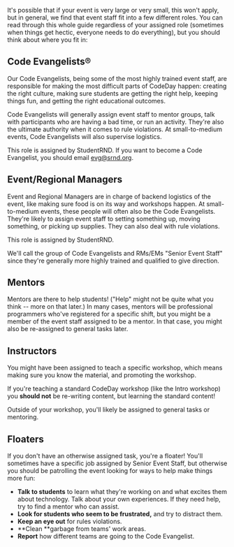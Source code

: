 It's possible that if your event is very large or very small, this won't apply, but in general, we find that event staff fit into a few different roles. You can read through this whole guide regardless of your assigned role \(sometimes when things get hectic, everyone needs to do everything\), but you should think about where you fit in:

## Code Evangelists®

Our Code Evangelists, being some of the most highly trained event staff, are responsible for making the most difficult parts of CodeDay happen: creating the right culture, making sure students are getting the right help, keeping things fun, and getting the right educational outcomes.

Code Evangelists will generally assign event staff to mentor groups, talk with participants who are having a bad time, or run an activity. They're also the ultimate authority when it comes to rule violations. At small-to-medium events, Code Evangelists will also supervise logistics.

This role is assigned by StudentRND. If you want to become a Code Evangelist, you should email [evg@srnd.org](mailto:evg@srnd.org).

## Event/Regional Managers

Event and Regional Managers are in charge of backend logistics of the event, like making sure food is on its way and workshops happen. At small-to-medium events, these people will often also be the Code Evangelists. They're likely to assign event staff to setting something up, moving something, or picking up supplies. They can also deal with rule violations.

This role is assigned by StudentRND.

We'll call the group of Code Evangelists and RMs/EMs "Senior Event Staff" since they're generally more highly trained and qualified to give direction.

## Mentors

Mentors are there to help students! \("Help" might not be quite what you think -- more on that later.\) In many cases, mentors will be professional programmers who've registered for a specific shift, but you might be a member of the event staff assigned to be a mentor. In that case, you might also be re-assigned to general tasks later.

## Instructors

You might have been assigned to teach a specific workshop, which means making sure you know the material, and promoting the workshop.

If you're teaching a standard CodeDay workshop \(like the Intro workshop\) you **should not** be re-writing content, but learning the standard content!

Outside of your workshop, you'll likely be assigned to general tasks or mentoring.

## Floaters

If you don't have an otherwise assigned task, you're a floater! You'll sometimes have a specific job assigned by Senior Event Staff, but otherwise you should be patrolling the event looking for ways to help make things more fun:

* **Talk to students** to learn what they're working on and what excites them about technology. Talk about your own experiences. If they need help, try to find a mentor who can assist.
* **Look for students who seem to be frustrated,** and try to distract them.
* **Keep an eye out** for rules violations.
* **Clean **garbage from teams' work areas.
* **Report** how different teams are going to the Code Evangelist.




